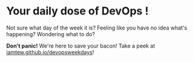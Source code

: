 # Your daily dose of DevOps !

Not sure what day of the week it is? Feeling like you have no idea what's happening? Wondering what to do?

**Don't panic!** We're here to save your bacon! Take a peek at [iamtew.github.io/devopsweekdays](http://iamtew.github.io/devopsweekdays/)!
